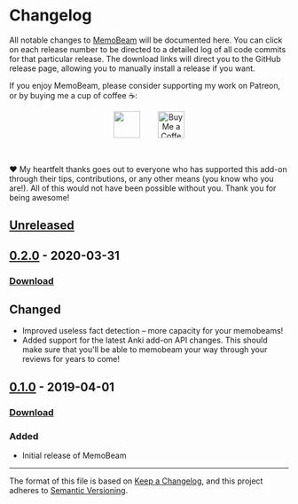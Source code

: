 # Changelog

All notable changes to [MemoBeam](https://ankiweb.net/shared/info/1771074083) will be documented here. You can click on each release number to be directed to a detailed log of all code commits for that particular release. The download links will direct you to the GitHub release page, allowing you to manually install a release if you want.

If you enjoy MemoBeam, please consider supporting my work on Patreon, or by buying me a cup of coffee :coffee::

<center><a href="https://patreon.com/glutanimate"><img src="https://glutanimate.com/logos/patreon_button.svg" height="48px"></a> <a href='https://ko-fi.com/X8X0L4YV' target='_blank'><img height='48px' style='border:0px;height:48px;margin-left:2em;' src='https://az743702.vo.msecnd.net/cdn/kofi2.png?v=0' border='0' alt='Buy Me a Coffee at ko-fi.com' /></a></center>

&nbsp;

:heart: My heartfelt thanks goes out to everyone who has supported this add-on through their tips, contributions, or any other means (you know who you are!). All of this would not have been possible without you. Thank you for being awesome!

## [Unreleased]

## [0.2.0] - 2020-03-31

### [Download](https://github.com/glutanimate/memobeam/releases/tag/v0.2.0)

## Changed

- Improved useless fact detection – more capacity for your memobeams!
- Added support for the latest Anki add-on API changes. This should make sure that you'll be able to memobeam your way through your reviews for years to come!

## [0.1.0] - 2019-04-01

### [Download](https://github.com/glutanimate/memobeam/releases/tag/v0.1.0)

### Added

- Initial release of MemoBeam

[Unreleased]: https://github.com/glutanimate/memobeam/compare/v0.2.0...HEAD
[0.2.0]: https://github.com/glutanimate/memobeam/compare/v0.1.0...v0.2.0
[0.1.0]: https://github.com/glutanimate/memobeam/compare/v0.1.0-dev.1...v0.1.0

-----

The format of this file is based on [Keep a Changelog](https://keepachangelog.com/en/1.0.0/),
and this project adheres to [Semantic Versioning](https://semver.org/spec/v2.0.0.html).